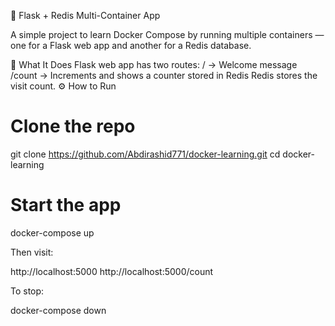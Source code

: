 🐳 Flask + Redis Multi-Container App

A simple project to learn Docker Compose by running multiple containers — one for a Flask web app and another for a Redis database.

🚀 What It Does
Flask web app has two routes:
/ → Welcome message
/count → Increments and shows a counter stored in Redis
Redis stores the visit count.
⚙️ How to Run
# Clone the repo
git clone https://github.com/Abdirashid771/docker-learning.git
cd docker-learning

# Start the app
docker-compose up


Then visit:

http://localhost:5000
http://localhost:5000/count

To stop:

docker-compose down